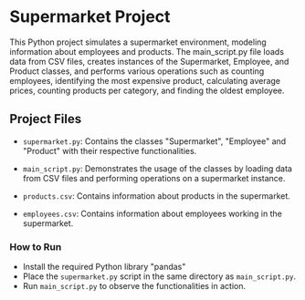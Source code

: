 # Supermarket Project

This Python project simulates a supermarket environment, modeling information about employees and products. The main_script.py file loads data from CSV files, creates instances of the Supermarket, Employee, and Product classes, and performs various operations such as counting employees, identifying the most expensive product, calculating average prices, counting products per category, and finding the oldest employee.

## Project Files

- `supermarket.py`: Contains the classes "Supermarket", "Employee" and "Product" with their respective functionalities.

- `main_script.py`: Demonstrates the usage of the classes by loading data from CSV files and performing operations on a supermarket instance.

- `products.csv`: Contains information about products in the supermarket.

- `employees.csv`: Contains information about employees working in the supermarket.

### How to Run

- Install the required Python library "pandas"
- Place the `supermarket.py` script in the same directory as `main_script.py`.
- Run `main_script.py` to observe the functionalities in action.

